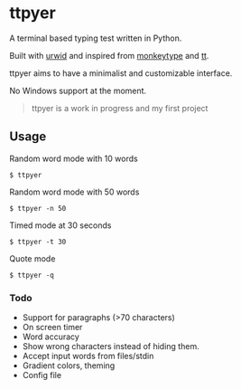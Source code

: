 # ttpyer
A terminal based typing test written in Python.

Built with [urwid](http://urwid.org/) and inspired from [monkeytype](https://monkeytype.com/) and [tt](https://github.com/lemnos/tt).

ttpyer aims to have a minimalist and customizable interface.

No Windows support at the moment.

> ttpyer is a work in progress and my first project

## Usage
Random word mode with 10 words
```
$ ttpyer
```
Random word mode with 50 words
```
$ ttpyer -n 50
```
Timed mode at 30 seconds
```
$ ttpyer -t 30
```
Quote mode
```
$ ttpyer -q
```

### Todo
- Support for paragraphs (>70 characters)
- On screen timer
- Word accuracy
- Show wrong characters instead of hiding them.
- Accept input words from files/stdin
- Gradient colors, theming
- Config file
